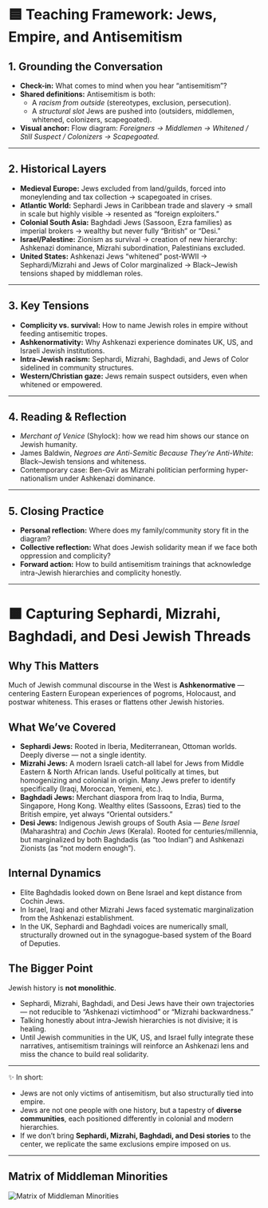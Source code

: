 
# 🟦 Teaching Framework: Jews, Empire, and Antisemitism  

## 1. Grounding the Conversation
- **Check-in:** What comes to mind when you hear “antisemitism”?  
- **Shared definitions:** Antisemitism is both:  
  - A *racism from outside* (stereotypes, exclusion, persecution).  
  - A *structural slot* Jews are pushed into (outsiders, middlemen, whitened, colonizers, scapegoated).  
- **Visual anchor:** Flow diagram: *Foreigners → Middlemen → Whitened / Still Suspect / Colonizers → Scapegoated.*  

---

## 2. Historical Layers
- **Medieval Europe:** Jews excluded from land/guilds, forced into moneylending and tax collection → scapegoated in crises.  
- **Atlantic World:** Sephardi Jews in Caribbean trade and slavery → small in scale but highly visible → resented as “foreign exploiters.”  
- **Colonial South Asia:** Baghdadi Jews (Sassoon, Ezra families) as imperial brokers → wealthy but never fully “British” or “Desi.”  
- **Israel/Palestine:** Zionism as survival → creation of new hierarchy: Ashkenazi dominance, Mizrahi subordination, Palestinians excluded.  
- **United States:** Ashkenazi Jews “whitened” post-WWII → Sephardi/Mizrahi and Jews of Color marginalized → Black–Jewish tensions shaped by middleman roles.  

---

## 3. Key Tensions
- **Complicity vs. survival:** How to name Jewish roles in empire without feeding antisemitic tropes.  
- **Ashkenormativity:** Why Ashkenazi experience dominates UK, US, and Israeli Jewish institutions.  
- **Intra-Jewish racism:** Sephardi, Mizrahi, Baghdadi, and Jews of Color sidelined in community structures.  
- **Western/Christian gaze:** Jews remain suspect outsiders, even when whitened or empowered.  

---

## 4. Reading & Reflection
- *Merchant of Venice* (Shylock): how we read him shows our stance on Jewish humanity.  
- James Baldwin, *Negroes are Anti-Semitic Because They’re Anti-White*: Black–Jewish tensions and whiteness.  
- Contemporary case: Ben-Gvir as Mizrahi politician performing hyper-nationalism under Ashkenazi dominance.  

---

## 5. Closing Practice
- **Personal reflection:** Where does my family/community story fit in the diagram?  
- **Collective reflection:** What does Jewish solidarity mean if we face both oppression and complicity?  
- **Forward action:** How to build antisemitism trainings that acknowledge intra-Jewish hierarchies and complicity honestly.  

---

# 🟧 Capturing Sephardi, Mizrahi, Baghdadi, and Desi Jewish Threads  

## Why This Matters
Much of Jewish communal discourse in the West is **Ashkenormative** — centering Eastern European experiences of pogroms, Holocaust, and postwar whiteness. This erases or flattens other Jewish histories.  

## What We’ve Covered
- **Sephardi Jews:** Rooted in Iberia, Mediterranean, Ottoman worlds. Deeply diverse — not a single identity.  
- **Mizrahi Jews:** A modern Israeli catch-all label for Jews from Middle Eastern & North African lands. Useful politically at times, but homogenizing and colonial in origin. Many Jews prefer to identify specifically (Iraqi, Moroccan, Yemeni, etc.).  
- **Baghdadi Jews:** Merchant diaspora from Iraq to India, Burma, Singapore, Hong Kong. Wealthy elites (Sassoons, Ezras) tied to the British empire, yet always “Oriental outsiders.”  
- **Desi Jews:** Indigenous Jewish groups of South Asia — *Bene Israel* (Maharashtra) and *Cochin Jews* (Kerala). Rooted for centuries/millennia, but marginalized by both Baghdadis (as “too Indian”) and Ashkenazi Zionists (as “not modern enough”).  

## Internal Dynamics
- Elite Baghdadis looked down on Bene Israel and kept distance from Cochin Jews.  
- In Israel, Iraqi and other Mizrahi Jews faced systematic marginalization from the Ashkenazi establishment.  
- In the UK, Sephardi and Baghdadi voices are numerically small, structurally drowned out in the synagogue-based system of the Board of Deputies.  

## The Bigger Point
Jewish history is **not monolithic**.  
- Sephardi, Mizrahi, Baghdadi, and Desi Jews have their own trajectories — not reducible to “Ashkenazi victimhood” or “Mizrahi backwardness.”  
- Talking honestly about intra-Jewish hierarchies is not divisive; it is healing.  
- Until Jewish communities in the UK, US, and Israel fully integrate these narratives, antisemitism trainings will reinforce an Ashkenazi lens and miss the chance to build real solidarity.  

---

✨ In short:  
- Jews are not only victims of antisemitism, but also structurally tied into empire.  
- Jews are not one people with one history, but a tapestry of **diverse communities**, each positioned differently in colonial and modern hierarchies.  
- If we don’t bring **Sephardi, Mizrahi, Baghdadi, and Desi stories** to the center, we replicate the same exclusions empire imposed on us.  

---

## Matrix of Middleman Minorities

![Matrix of Middleman Minorities](middleman_matrix.png)
